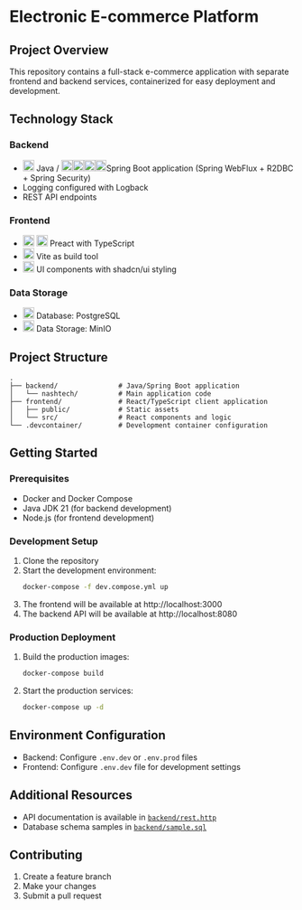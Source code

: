 # Electronic E-commerce Platform



## Project Overview
This repository contains a full-stack e-commerce application with separate frontend and backend services, containerized for easy deployment and development.

## Technology Stack
### Backend
- <img alt="Java" src="https://upload.wikimedia.org/wikipedia/vi/3/30/Java_programming_language_logo.svg" width="20" height="20"/> Java / <img alt="Spring" src="https://upload.wikimedia.org/wikipedia/commons/7/79/Spring_Boot.svg" width="20" height="20"/><img alt="Spring" src="https://spring.io/img/projects/spring-boot.svg" width="20" height="20"/><img alt="Spring" src="https://spring.io/img/projects/spring-data.svg" width="20" height="20"/><img alt="Spring" src="https://spring.io/img/projects/spring-security.svg" width="20" height="20"/>Spring Boot application (Spring WebFlux + R2DBC + Spring Security)
- Logging configured with Logback
- REST API endpoints

### Frontend
- <img alt="Preact" src="https://preactjs.com/app-icon.png" width="20" height="20"/> <img alt="Preact" src="https://upload.wikimedia.org/wikipedia/commons/thumb/4/4c/Typescript_logo_2020.svg/2048px-Typescript_logo_2020.svg.png" width="20" height="20"/> Preact with TypeScript
- <img alt="Spring" src="https://camo.githubusercontent.com/237e20be5fcfd8f7133f43d126fc49fb29dec7631679938bdd2ecb8cbb2a610e/68747470733a2f2f766974652e6465762f6c6f676f2e737667" width="20" height="20"/> Vite as build tool
- <img alt="Spring" src="https://avatars.githubusercontent.com/u/139895814?s=48&v=4" width="20" height="20"/> UI components with shadcn/ui styling


### Data Storage
- <img alt="Spring" src="https://www.postgresql.org/media/img/about/press/elephant.png" width="20" height="20"/> Database: PostgreSQL
- <img alt="Spring" src="https://dl.min.io/logo/Minio_logo_light/Minio_logo_light.svg" width="20" height="20"/> Data Storage: MinIO

## Project Structure
```
.
├── backend/               # Java/Spring Boot application
│   └── nashtech/          # Main application code
├── frontend/              # React/TypeScript client application
│   ├── public/            # Static assets
│   └── src/               # React components and logic
└── .devcontainer/         # Development container configuration
```

## Getting Started

### Prerequisites
- Docker and Docker Compose
- Java JDK 21 (for backend development)
- Node.js (for frontend development)

### Development Setup
1. Clone the repository
2. Start the development environment:
   ```bash
   docker-compose -f dev.compose.yml up
   ```
3. The frontend will be available at http://localhost:3000
4. The backend API will be available at http://localhost:8080

### Production Deployment
1. Build the production images:
   ```bash
   docker-compose build
   ```
2. Start the production services:
   ```bash
   docker-compose up -d
   ```

## Environment Configuration
- Backend: Configure `.env.dev` or `.env.prod` files
- Frontend: Configure `.env.dev` file for development settings

## Additional Resources
- API documentation is available in [`backend/rest.http`](backend/rest.http)
- Database schema samples in [`backend/sample.sql`](backend/sample.sql)

## Contributing
1. Create a feature branch
2. Make your changes
3. Submit a pull request

